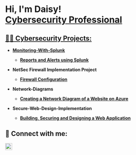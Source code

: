 <h1>Hi, I'm Daisy! <br/><ahref="https://github.com/DaisyDurand"></a> 
<a href="https://www.linkedin.com/in/daisy-durand/">Cybersecurity Professional
</h1>

<h2>👨‍💻 Cybersecurity Projects:</h2>

- <b>Monitoring-With-Splunk<b/>
  - [Reports and Alerts using Splunk](https://github.com/DaisyDurand/Monitoring-With-Splunk)

- <b>NetSec Firewall Implementation Project</b>
  - [Firewall Configuration](https://github.com/DaisyDurand/Network-Security)
    
- <b>Network-Diagrams</b>
  - [Creating a Network Diagram of a Website on Azure](https://github.com/DaisyDurand/Network-Diagram)
    
- <b>Secure-Web-Design-Implementation</b>
  - [Building, Securing and Designing a Web Application](https://github.com/DaisyDurand/Secure-Web-Design-Implementation)

<h2> 🤳 Connect with me:</h2>

[<img align="left" alt="daisy-durand | LinkedIn" width="22px" src="https://github.com/DaisyDurand/Network-Security/assets/147094227/f492a5ec-32ca-4b72-aebc-f36c2a310c42" />][linkedin]

[linkedin]: https://www.linkedin.com/in/daisy-durand/
